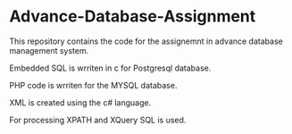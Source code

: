 # Advance-Database-Assignment

This repository contains the code for the assignemnt in advance database management system.

  Embedded SQL is wrriten in c for Postgresql database.
  
  PHP code is wrriten for the MYSQL database.
  
  XML is created using the c# language.
  
  For processing XPATH and XQuery SQL is used.
